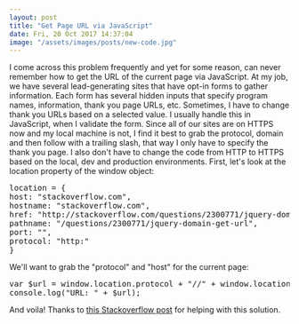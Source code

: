 ```yaml
---
layout: post
title: "Get Page URL via JavaScript"
date: Fri, 20 Oct 2017 14:37:04
image: "/assets/images/posts/new-code.jpg"
---
```

I come across this problem frequently and yet for some reason, can never remember how to get the URL of the current page via JavaScript. At my job, we have several lead-generating sites that have opt-in forms to gather information. Each form has several hidden inputs that specify program names, information, thank you page URLs, etc. Sometimes, I have to change thank you URLs based on a selected value. I usually handle this in JavaScript, when I validate the form. Since all of our sites are on HTTPS now and my local machine is not, I find it best to grab the protocol, domain and then follow with a trailing slash, that way I only have to specify the thank you page. I also don't have to change the code from HTTP to HTTPS based on the local, dev and production environments. First, let's look at the location property of the window object:

<pre class="EnlighterJSRAW" data-enlighter-language="js">location = {
host: "stackoverflow.com",
hostname: "stackoverflow.com",
href: "http://stackoverflow.com/questions/2300771/jquery-domain-get-url",
pathname: "/questions/2300771/jquery-domain-get-url",
port: "",
protocol: "http:"
}</pre>

We'll want to grab the "protocol" and "host" for the current page:

<pre class="EnlighterJSRAW" data-enlighter-language="js">var $url = window.location.protocol + "//" + window.location.host + "/" + "thank-you/";
console.log("URL: " + $url);</pre>

And voila! Thanks to [this Stackoverflow post](https://stackoverflow.com/questions/2300771/jquery-domain-get-url) for helping with this solution.